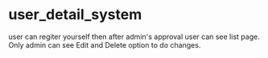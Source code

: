 # user_detail_system
user can regiter yourself then after admin's approval user can see list page. Only admin can see Edit and Delete option to do changes.
